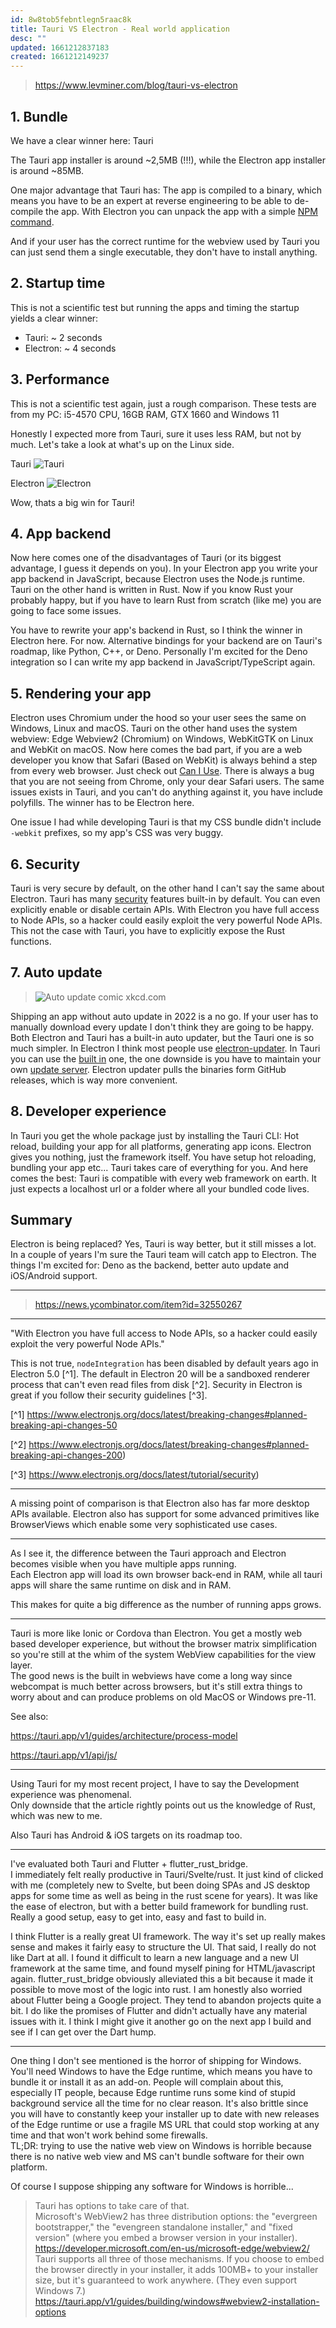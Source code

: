 ```yaml
---
id: 8w8tob5febntlegn5raac8k
title: Tauri VS Electron - Real world application
desc: ""
updated: 1661212837183
created: 1661212149237
---
```


> https://www.levminer.com/blog/tauri-vs-electron

## 1. Bundle

We have a clear winner here: Tauri

The Tauri app installer is around ~2,5MB (!!!), while the Electron app installer is around ~85MB.

One major advantage that Tauri has: The app is compiled to a binary, which means you have to be an expert at reverse engineering to be able to de-compile the app. With Electron you can unpack the app with a simple [NPM command](https://medium.com/how-to-electron/how-to-get-source-code-of-any-electron-application-cbb5c7726c37).

And if your user has the correct runtime for the webview used by Tauri you can just send them a single executable, they don't have to install anything.

## 2. Startup time

This is not a scientific test but running the apps and timing the startup yields a clear winner:

- Tauri: ~ 2 seconds
- Electron: ~ 4 seconds

## 3. Performance

This is not a scientific test again, just a rough comparison. These tests are from my PC: i5-4570 CPU, 16GB RAM, GTX 1660 and Windows 11

Honestly I expected more from Tauri, sure it uses less RAM, but not by much. Let's take a look at what's up on the Linux side.

Tauri ![Tauri](https://cdn.levminer.com/blog/tauri-vs-electron/tauri-linux.png)

Electron ![Electron](https://cdn.levminer.com/blog/tauri-vs-electron/electron-linux.png)

Wow, thats a big win for Tauri!

## 4. App backend

Now here comes one of the disadvantages of Tauri (or its biggest advantage, I guess it depends on you). In your Electron app you write your app backend in JavaScript, because Electron uses the Node.js runtime. Tauri on the other hand is written in Rust. Now if you know Rust your probably happy, but if you have to learn Rust from scratch (like me) you are going to face some issues.

You have to rewrite your app's backend in Rust, so I think the winner in Electron here. For now. Alternative bindings for your backend are on Tauri's roadmap, like Python, C++, or Deno. Personally I'm excited for the Deno integration so I can write my app backend in JavaScript/TypeScript again.

## 5. Rendering your app

Electron uses Chromium under the hood so your user sees the same on Windows, Linux and macOS. Tauri on the other hand uses the system webview: Edge Webview2 (Chromium) on Windows, WebKitGTK on Linux and WebKit on macOS. Now here comes the bad part, if you are a web developer you know that Safari (Based on WebKit) is always behind a step from every web browser. Just check out [Can I Use](https://caniuse.com/). There is always a bug that you are not seeing from Chrome, only your dear Safari users. The same issues exists in Tauri, and you can't do anything against it, you have include polyfills. The winner has to be Electron here.

One issue I had while developing Tauri is that my CSS bundle didn't include `-webkit` prefixes, so my app's CSS was very buggy.

## 6. Security

Tauri is very secure by default, on the other hand I can't say the same about Electron. Tauri has many [security](https://tauri.app/about/security) features built-in by default. You can even explicitly enable or disable certain APIs. With Electron you have full access to Node APIs, so a hacker could easily exploit the very powerful Node APIs. This not the case with Tauri, you have to explicitly expose the Rust functions.

## 7. Auto update

> ![Auto update comic](https://imgs.xkcd.com/comics/update.png) xkcd.com

Shipping an app without auto update in 2022 is a no go. If your user has to manually download every update I don't think they are going to be happy. Both Electron and Tauri has a built-in auto updater, but the Tauri one is so much simpler. In Electron I think most people use [electron-updater](https://www.npmjs.com/package/electron-updater). In Tauri you can use the [built in](https://tauri.app/v1/guides/distribution/updater) one, the one downside is you have to maintain your own [update server](https://github.com/KilleenCode/tauri-update-cloudflare). Electron updater pulls the binaries form GitHub releases, which is way more convenient.

## 8. Developer experience

In Tauri you get the whole package just by installing the Tauri CLI: Hot reload, building your app for all platforms, generating app icons. Electron gives you nothing, just the framework itself. You have setup hot reloading, bundling your app etc... Tauri takes care of everything for you. And here comes the best: Tauri is compatible with every web framework on earth. It just expects a localhost url or a folder where all your bundled code lives.

## Summary

Electron is being replaced? Yes, Tauri is way better, but it still misses a lot. In a couple of years I'm sure the Tauri team will catch app to Electron. The things I'm excited for: Deno as the backend, better auto update and iOS/Android support.

---

> https://news.ycombinator.com/item?id=32550267

---

"With Electron you have full access to Node APIs, so a hacker could easily exploit the very powerful Node APIs."

This is not true, `nodeIntegration` has been disabled by default years ago in Electron 5.0 [^1]. The default in Electron 20 will be a sandboxed renderer process that can't even read files from disk [^2]. Security in Electron is great if you follow their security guidelines [^3].

[^1] https://www.electronjs.org/docs/latest/breaking-changes#planned-breaking-api-changes-50

[^2] https://www.electronjs.org/docs/latest/breaking-changes#planned-breaking-api-changes-200)

[^3] https://www.electronjs.org/docs/latest/tutorial/security)

---

A missing point of comparison is that Electron also has far more desktop APIs available. Electron also has support for some advanced primitives like BrowserViews which enable some very sophisticated use cases.

---

As I see it, the difference between the Tauri approach and Electron becomes visible when you have multiple apps running.  
Each Electron app will load its own browser back-end in RAM, while all tauri apps will share the same runtime on disk and in RAM.

This makes for quite a big difference as the number of running apps grows.

---

Tauri is more like Ionic or Cordova than Electron. You get a mostly web based developer experience, but without the browser matrix simplification so you're still at the whim of the system WebView capabilities for the view layer.  
The good news is the built in webviews have come a long way since webcompat is much better across browsers, but it's still extra things to worry about and can produce problems on old MacOS or Windows pre-11.

See also:

https://tauri.app/v1/guides/architecture/process-model

https://tauri.app/v1/api/js/

---

Using Tauri for my most recent project, I have to say the Development experience was phenomenal.  
Only downside that the article rightly points out us the knowledge of Rust, which was new to me.

Also Tauri has Android & iOS targets on its roadmap too.

---

I've evaluated both Tauri and Flutter + flutter_rust_bridge.  
I immediately felt really productive in Tauri/Svelte/rust. It just kind of clicked with me (completely new to Svelte, but been doing SPAs and JS desktop apps for some time as well as being in the rust scene for years). It was like the ease of electron, but with a better build framework for bundling rust. Really a good setup, easy to get into, easy and fast to build in.

I think Flutter is a really great UI framework. The way it's set up really makes sense and makes it fairly easy to structure the UI. That said, I really do not like Dart at all. I found it difficult to learn a new language and a new UI framework at the same time, and found myself pining for HTML/javascript again. flutter_rust_bridge obviously alleviated this a bit because it made it possible to move most of the logic into rust. I am honestly also worried about Flutter being a Google project. They tend to abandon projects quite a bit. I do like the promises of Flutter and didn't actually have any material issues with it. I think I might give it another go on the next app I build and see if I can get over the Dart hump.

---

One thing I don't see mentioned is the horror of shipping for Windows. You'll need Windows to have the Edge runtime, which means you have to bundle it or install it as an add-on. People will complain about this, especially IT people, because Edge runtime runs some kind of stupid background service all the time for no clear reason. It's also brittle since you will have to constantly keep your installer up to date with new releases of the Edge runtime or use a fragile MS URL that could stop working at any time and that won't work behind some firewalls.  
TL;DR: trying to use the native web view on Windows is horrible because there is no native web view and MS can't bundle software for their own platform.

Of course I suppose shipping any software for Windows is horrible...

> Tauri has options to take care of that.  
> Microsoft's WebView2 has three distribution options: the "evergreen bootstrapper," the "evengreen standalone installer," and "fixed version" (where you embed a browser version in your installer).  
> https://developer.microsoft.com/en-us/microsoft-edge/webview2/  
> Tauri supports all three of those mechanisms. If you choose to embed the browser directly in your installer, it adds 100MB+ to your installer size, but it's guaranteed to work anywhere. (They even support Windows 7.)  
> https://tauri.app/v1/guides/building/windows#webview2-installation-options
